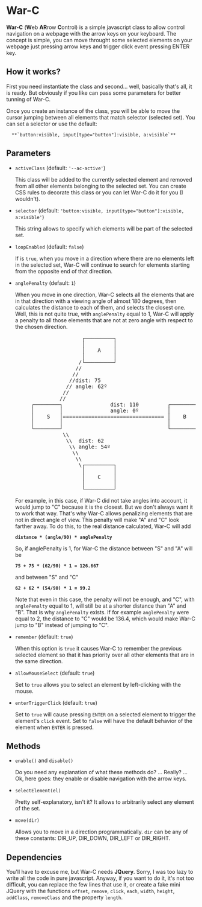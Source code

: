 # War-C

**War-C** (**W**eb **AR**row **C**ontrol) is a simple javascript class to allow control navigation on a webpage with the arrow keys on your keyboard. The concept is simple, you can move throught some selected elements on your webpage just pressing arrow keys and trigger click event pressing ENTER key.

## How it works?

First you need instantiate the class and second... well, basically that's all, it is ready. But obviously if you like can pass some parameters for better tunning of War-C. 

Once you create an instance of the class, you will be able to move the cursor jumping between all elements that match selector (selected set). You can set a selector or use the default: 

      **`button:visible, input[type="button"]:visible, a:visible`**

## Parameters

- `activeClass` (default: `'--ac-active'`)
   
  This class will be added to the currently selected element and removed from all other elements belonging to the selected set. You can create CSS rules to decorate this class or you can let War-C do it for you (I wouldn't).
   
- `selector` (default: `'button:visible, input[type="button"]:visible, a:visible'`)
  
  This string allows to specify which elements will be part of the selected set.

- `loopEnabled` (default: `false`)

  If is `true`, when you move in a direction where there are no elements left in the selected set, War-C will continue to search for elements starting from the opposite end of that direction.

- `anglePenalty` (default: `1`)

  When you move in one direction, War-C selects all the elements that are in that direction with a viewing angle of almost 180 degrees, then calculates the distance to each of them, and selects the closest one. Well, this is not quite true, with `anglePenalty` equal to 1, War-C will apply a penalty to all those elements that are not at zero angle with respect to the chosen direction. 
  
  <pre>
                       ┌─────────┐
                       │         │
                       │    A    │
                       │         │
                      /└─────────┘
                     //
                    //
                   //dist: 75
                  // angle: 62º
                 //
                //
       ┌────────┐               dist: 110         ┌─────────┐
       │        │               angle: 0º         │         │
       │    S   │================================ │    B    │
       │        │                                 │         │
       └────────┘                                 └─────────┘
                 \\
                  \\  dist: 62
                   \\ angle: 54º
                    \\
                     \\
                      \┌─────────┐
                       │         │
                       │    C    │
                       │         │
                       └─────────┘
  </pre>

  For example, in this case, if War-C did not take angles into account, it would jump to "C" because it is the closest. But we don't always want it to work that way. That's why War-C allows penalizing elements that are not in direct angle of view. This penalty will make "A" and "C" look farther away. To do this, to the real distance calculated, War-C will add 
  
    **`distance * (angle/90) * anglePenalty`** 
  
  So, if anglePenalty is 1, for War-C the distance between "S" and "A" will be
  
    **`75 + 75 * (62/90) * 1 = 126.667`**
  
  and between "S" and "C" 
  
    **`62 + 62 * (54/90) * 1 = 99.2`**

  Note that even in this case, the penalty will not be enough, and "C", with `anglePenalty` equal to 1, will still be at a shorter distance than "A" and "B". That is why `anglePenalty` exists. If for example `anglePenalty` were equal to 2, the distance to "C" would be 136.4, which would make War-C jump to "B" instead of jumping to "C".

- `remember` (default: `true`)
  
  When this option is `true` it causes War-C to remember the previous selected element so that it has priority over all other elements that are in the same direction. 
  
- `allowMouseSelect` (default: `true`)
  
  Set to `true` allows you to select an element by left-clicking with the mouse.
  
- `enterTriggerClick` (default: `true`)
  
  Set to `true` will cause pressing `ENTER` on a selected element to trigger the element's `click` event. Set to `false` will have the default behavior of the element when `ENTER` is pressed.

## Methods

- `enable()` and `disable()` 
  
  Do you need any explanation of what these methods do? ... Really? ... Ok, here goes: they enable or disable navigation with the arrow keys. 
  
- `selectElement(el)`
  
  Pretty self-explanatory, isn't it? It allows to arbitrarily select any element of the set.
  
- `move(dir)`
  
  Allows you to move in a direction programmatically. `dir` can be any of these constants: DIR_UP, DIR_DOWN, DIR_LEFT or DIR_RIGHT. 

## Dependencies

  You'll have to excuse me, but War-C needs **JQuery**. Sorry, I was too lazy to write all the code in pure javascript. Anyway, if you want to do it, it's not too difficult, you can replace the few lines that use it, or create a fake mini JQuery with the functions `offset`, `remove`, `click`, `each`, `width`, `height`, `addClass`, `removeClass` and the property `length`.  
  
  
  
  
